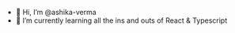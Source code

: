 - 👋 Hi, I’m @ashika-verma
- 🌱 I’m currently learning all the ins and outs of React & Typescript

<!---
ashika-verma/ashika-verma is a ✨ special ✨ repository because its `README.md` (this file) appears on your GitHub profile.
You can click the Preview link to take a look at your changes.
--->
